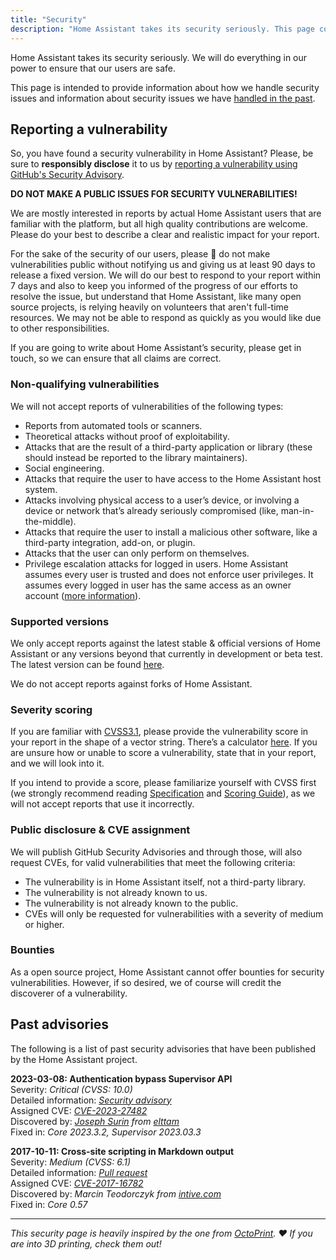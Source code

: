 ```yaml
---
title: "Security"
description: "Home Assistant takes its security seriously. This page contains information about how we handle security issues, how to report them, and information on past security issues."
---
```


Home Assistant takes its security seriously. We will do everything in our power to ensure that our users are safe.

This page is intended to provide information about how we handle security issues and information about security issues we have [handled in the past](#past-advisories).

## Reporting a vulnerability

So, you have found a security vulnerability in Home Assistant? Please, be sure to **responsibly disclose** it to us by [reporting a vulnerability using GitHub's Security Advisory](https://github.com/home-assistant/core/security/advisories/new).

**DO NOT MAKE A PUBLIC ISSUES FOR SECURITY VULNERABILITIES!**

We are mostly interested in reports by actual Home Assistant users that are familiar with the platform, but all high quality contributions are welcome. Please do your best to describe a clear and realistic impact for your report.

For the sake of the security of our users, please 🙏 do not make vulnerabilities public without notifying us and giving us at least 90 days to release a fixed version. We will do our best to respond to your report within 7 days and also to keep you informed of the progress of our efforts to resolve the issue, but understand that Home Assistant, like many open source projects, is relying heavily on volunteers that aren't full-time resources. We may not be able to respond as quickly as you would like due to other responsibilities.

If you are going to write about Home Assistant’s security, please get in touch, so we can ensure that all claims are correct.

### Non-qualifying vulnerabilities

We will not accept reports of vulnerabilities of the following types:

- Reports from automated tools or scanners.
- Theoretical attacks without proof of exploitability.
- Attacks that are the result of a third-party application or library (these should instead be reported to the library maintainers).
- Social engineering.
- Attacks that require the user to have access to the Home Assistant host system.
- Attacks involving physical access to a user’s device, or involving a device or network that’s already seriously compromised (like, man-in-the-middle).
- Attacks that require the user to install a malicious other software, like a third-party integration, add-on, or plugin.
- Attacks that the user can only perform on themselves.
- Privilege escalation attacks for logged in users. Home Assistant assumes every user is trusted and does not enforce user privileges. It assumes every logged in user has the same access as an owner account ([more information](/docs/authentication/#user-accounts)).

### Supported versions

We only accept reports against the latest stable & official versions of Home Assistant or any versions beyond that currently in development or beta test. The latest version can be found [here](https://github.com/home-assistant/core/releases).

We do not accept reports against forks of Home Assistant.

### Severity scoring

If you are familiar with [CVSS3.1](https://www.first.org/cvss/v3.1/specification-document), please provide the vulnerability score in your report in the shape of a vector string. There’s a calculator [here](https://www.first.org/cvss/calculator/3.1). If you are unsure how or unable to score a vulnerability, state that in your report, and we will look into it.

If you intend to provide a score, please familiarize yourself with CVSS first (we strongly recommend reading [Specification](https://www.first.org/cvss/v3.1/specification-document) and [Scoring Guide](https://www.first.org/cvss/v3.1/user-guide#Scoring-Guide)), as we will not accept reports that use it incorrectly.

### Public disclosure & CVE assignment

We will publish GitHub Security Advisories and through those, will also request CVEs, for valid vulnerabilities that meet the following criteria:

- The vulnerability is in Home Assistant itself, not a third-party library.
- The vulnerability is not already known to us.
- The vulnerability is not already known to the public.
- CVEs will only be requested for vulnerabilities with a severity of medium or higher.

### Bounties

As a open source project, Home Assistant cannot offer bounties for security vulnerabilities. However, if so desired, we of course will credit the discoverer of a vulnerability.

## Past advisories

The following is a list of past security advisories that have been published by the Home Assistant project.

**2023-03-08: Authentication bypass Supervisor API**  
Severity: _Critical (CVSS: 10.0)_  
Detailed information: _[Security advisory](https://github.com/home-assistant/core/security/advisories/GHSA-2j8f-h4mr-qr25)_  
Assigned CVE: _[CVE-2023-27482](https://nvd.nist.gov/vuln/detail/CVE-2023-27482)_  
Discovered by: _[Joseph Surin](https://jsur.in/) from [elttam](https://www.elttam.com/)_  
Fixed in: _Core 2023.3.2, Supervisor 2023.03.3_  

**2017-10-11: Cross-site scripting in Markdown output**  
Severity: _Medium (CVSS: 6.1)_  
Detailed information: _[Pull request](https://github.com/home-assistant/frontend/pull/514)_  
Assigned CVE: _[CVE-2017-16782](https://nvd.nist.gov/vuln/detail/CVE-2017-16782)_  
Discovered by: _Marcin Teodorczyk from [intive.com](https://intive.com/)_  
Fixed in: _Core 0.57_  

---

_This security page is heavily inspired by the one from [OctoPrint](https://octoprint.org). ❤️ If you are into 3D printing, check them out!_
